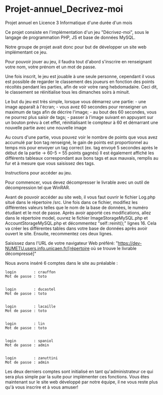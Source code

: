 # Projet-annuel_Decrivez-moi
Projet annuel en Licence 3 Informatique d'une durée d'un mois

Ce projet consiste en l'implémentation d'un jeu "Décrivez-moi", sous le langage de programmation PHP, JS et base de données MySQL.

Notre groupe de projet avait donc pour but de développer un site web implémentant ce jeu.


Pour pouvoir jouer au jeu, il faudra tout d'abord s'inscrire en renseignant votre nom, votre prénom et un mot de passe.

Une fois inscrit, le jeu est jouable à une seule personne, cependant il vous est possible de regarder le classement des joueurs en fonction des points récoltés pendant les parties, afin de voir votre rang hebdomadaire.
Ceci dit, le classement se réinitialise tous les dimanches soirs à minuit.

Le but du jeu est très simple, lorsque vous démarrez une partie:
	- une image apparaît à l'écran;
	- vous avez 60 secondes pour renseigner un maximum de tags afin de décrire l'image;
	- au bout des 60 secondes, vous ne pourrez plus saisir de tags;
	- passer à l'image suivant en appuyant sur un bouton prévu à cet effet, réinitialisant le compteur à 60 et démarrant une nouvelle partie avec une nouvelle image

Au cours d'une partie, vous pouvez voir le nombre de points que vous avez accumulé par bon tag renseigné, le gain de points est proportionnel au temps mis pour envoyer un tag correct (ex. tag envoyé 5 secondes après le début de la partie -> 60-5 = 55 points gagnés)
Il est également affiché les différents tableaux correspondant aux bons tags et aux mauvais, remplis au fur et à mesure que vous saisissez des tags.




Instructions pour accéder au jeu.

Pour commencer, vous devez décompresser le livrable avec un outil de décompression tel que WinRAR.

Avant de pouvoir accéder au site web, il vous faut ouvrir le fichier Log.php situé dans le répertoire /src.
Une fois dans ce fichier, modifiez les différentes valeurs telles que le nom de la base de données, le numéro étudiant et le mot de passe.
Après avoir apporté ces modifications, allez dans le répertoire model, ouvrez le fichier ImageStorageMySQL.php et AccountStorageMySQL.php et décommentez "self::reinit();" lignes 16.
Cela va créer les différentes tables dans votre base de données après avoir ouvert le site. Ensuite, recommentez ces deux lignes.

Saisissez dans l'URL de votre navigateur Web préféré: "https://dev-NUMETU.users.info.unicaen.fr/[répertoire où se trouve le livrable décompressé]"

Nous avons inséré 6 comptes dans le site au préalable :

    login        : crauffon
    Mot de passe : toto


    login        : ducastel
    Mot de passe : toto


    login        : lacaille
    Mot de passe : toto


    login        : lin
    Mot de passe : toto


    login        : spaniol
    Mot de passe : admin


    login        : zanuttini
    Mot de passe : admin

Les deux derniers comptes sont initialisé en tant qu'administrateur ce qui sera plus simple par la suite pour implémenter ces fonctions.
Vous êtes maintenant sur le site web développé par notre équipe, il ne vous reste plus qu'à vous inscrire et à vous amuser!
